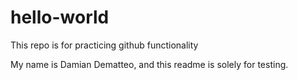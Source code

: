 # hello-world
This repo is for practicing github functionality

My name is Damian Dematteo, and this readme is solely for testing.
